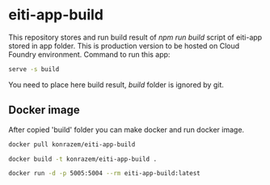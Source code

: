 # eiti-app-build

This repository stores and run build result of *npm run build* script of eiti-app stored in app folder. This is production version to be hosted on Cloud Foundry environment. Command to run this app:

```bash
serve -s build
```

You need to place here build result, *build* folder is ignored by git.

## Docker image

After copied 'build' folder you can make docker and run docker image.

```bash
docker pull konrazem/eiti-app-build
```

```bash
docker build -t konrazem/eiti-app-build .
```

```bash
docker run -d -p 5005:5004 --rm eiti-app-build:latest
```
